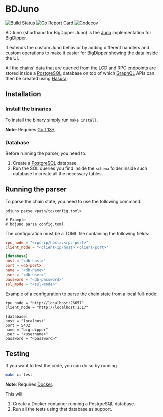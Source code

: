 # BDJuno
[![Build Status](https://travis-ci.com/forbole/bdjuno.svg?branch=master)](https://travis-ci.com/forbole/bdjuno)
[![Go Report Card](https://goreportcard.com/badge/github.com/forbole/bdjuno)](https://goreportcard.com/reporl-debugt/github.com/forbole/bdjuno)
[![Codecov](https://img.shields.io/codecov/c/github/forbole/bdjuno)](https://codecov.io/gh/forbole/bdjuno/branch/master)


BDJuno (shorthand for BigDipper Juno) is the [Juno](https://github.com/desmos-labs/juno) implementation for [BigDipper](https://github.com/forbole/big-dipper). 

It extends the custom Juno behavior by adding different handlers and custom operations to make it easier for BigDipper showing the data inside the UI. 

All the chains' data that are queried from the LCD and RPC endpoints are stored inside a [PostgreSQL](https://www.postgresql.org/) database on top of which [GraphQL](https://graphql.org/) APIs can then be created using [Hasura](https://hasura.io/). 
 
## Installation
### Install the binaries
To install the binary simply run `make install`.

**Note**: Requires [Go 1.13+](https://golang.org/dl/).

### Database
Before running the parser, you need to: 

1. Create a [PostgreSQL](https://www.postgresql.org/) database.
2. Run the SQL queries you find inside the `schema` folder inside such database to create all the necessary tables.

## Running the parser
To parse the chain state, you need to use the following command: 

```shell
bdjuno parse <path/to/config.toml>

# Example
# bdjuno parse config.toml 
```

The configuration must be a TOML file containing the following fields:

```toml
rpc_node = "<rpc-ip/host>:<rpc-port>"
client_node = "<client-ip/host>:<client-port>"

[database]
host = "<db-host>"
port = <db-port>
name = "<db-name>"
user = "<db-user>"
password = "<db-password>"
ssl_mode = "<ssl-mode>"
```

Example of a configuration to parse the chain state from a local full-node: 

```
rpc_node = "http://localhost:26657"
client_node = "http://localhost:1317"

[database]
host = "localhost"
port = 5432
name = "big-dipper"
user = "<username>"
password = "<password>"
```

## Testing
If you want to test the code, you can do so by running

```sh
make ci-test
```

**Note**: Requires [Docker](https://docker.com).

This will: 

1. Create a Docker container running a PostgreSQL database.
2. Run all the tests using that database as support.



